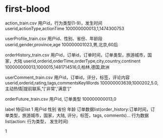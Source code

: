 # first-blood

action_train.csv
用户id，行为类型(1-9)，发生时间
userid,actionType,actionTime
100000000013,1,1474300753

userProfile_train.csv
用户id、性别、省份、年龄段
userid,gender,province,age
100000001023,男,北京,60后

orderHistory_train.csv
用户id，订单id，订单时间，订单类型，旅游城市，国家，大陆
userid,orderid,orderTime,orderType,city,country,continent
100000000013,1000015,1481714516,0,柏林,德国,欧洲

userComment_train.csv
用户id，订单id，评分，标签，评论内容
userid,orderid,rating,tags,commentsKeyWords
100000003639,1000202,5.0,主动热情|提前联系,"['非常','满意']"

orderFuture_train.csv
用户id, 订单类型
100000000013,0

label 特征list
1 用户id 性别 省份 年龄 订单数据list(order_history:订单时间，订单类型，旅游城市，国家，大陆, 评分，标签，tags, comments)... 行为数据list(action: 行为类型， 发生时间)

1

